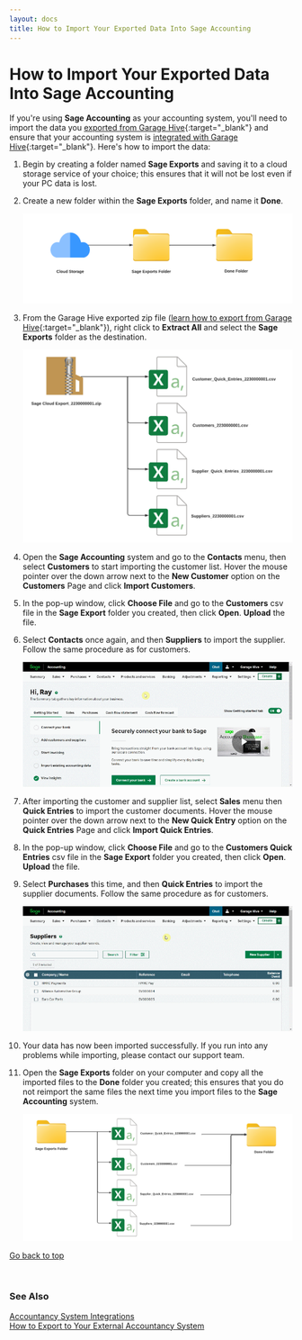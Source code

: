 ```yaml
---
layout: docs
title: How to Import Your Exported Data Into Sage Accounting
---
```


<a name="top"></a>

# How to Import Your Exported Data Into Sage Accounting
If you're using **Sage Accounting** as your accounting system, you'll need to import the data you [exported from Garage Hive](garagehive-finance-accountancy-export.html){:target="_blank"} and ensure that your accounting system is [integrated with Garage Hive](garagehive-sage-accounting-integration.html){:target="_blank"}. Here's how to import the data:
1. Begin by creating a folder named **Sage Exports** and saving it to a cloud storage service of your choice; this ensures that it will not be lost even if your PC data is lost.
1. Create a new folder within the **Sage Exports** folder, and name it **Done**.

   ![](media/garagehive-import-exported-data-to-sage-accounting1.png)

1. From the Garage Hive exported zip file ([learn how to export from Garage Hive](garagehive-finance-accountancy-export.html){:target="_blank"}), right click to **Extract All** and select the **Sage Exports** folder as the destination.

   ![](media/garagehive-import-exported-data-to-sage-accounting2.png)

1. Open the **Sage Accounting** system and go to the **Contacts** menu, then select **Customers** to start importing the customer list. Hover the mouse pointer over the down arrow next to the **New Customer** option on the **Customers** Page and click **Import Customers**.
1. In the pop-up window, click **Choose File** and go to the **Customers** csv file in the **Sage Export** folder you created, then click **Open**. **Upload** the file.
1. Select **Contacts** once again, and then **Suppliers** to import the supplier. Follow the same procedure as for customers.

   ![](media/garagehive-import-exported-data-to-sage-accounting3.gif)

1. After importing the customer and supplier list, select **Sales** menu then **Quick Entries** to import the customer documents. Hover the mouse pointer over the down arrow next to the **New Quick Entry** option on the **Quick Entries** Page and click **Import Quick Entries**.
1. In the pop-up window, click **Choose File** and go to the **Customers Quick Entries** csv file in the **Sage Export** folder you created, then click **Open**. **Upload** the file.
1. Select **Purchases** this time, and then **Quick Entries** to import the supplier documents. Follow the same procedure as for customers.

   ![](media/garagehive-import-exported-data-to-sage-accounting4.gif)

1. Your data has now been imported successfully. If you run into any problems while importing, please contact our support team.
1. Open the **Sage Exports** folder on your computer and copy all the imported files to the **Done** folder you created; this ensures that you do not reimport the same files the next time you import files to the **Sage Accounting** system.

   ![](media/garagehive-import-exported-data-to-sage-accounting5.png)

[Go back to top](#top)

<br>

### **See Also**

[Accountancy System Integrations](garagehive-external-accountancy-integration.html) \
[How to Export to Your External Accountancy System](garagehive-finance-accountancy-export.html)
